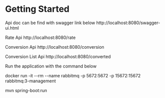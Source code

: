 # Getting Started

Api doc can be find with swagger link below
http://localhost:8080/swagger-ui.html

Rate Api
http://localhost:8080/rate

Conversion Api
http://localhost:8080/conversion

Conversion List Api
http://localhost:8080/converted

Run the application with the command below

docker run -it --rm --name rabbitmq -p 5672:5672 -p 15672:15672 rabbitmq:3-management

mvn spring-boot:run

